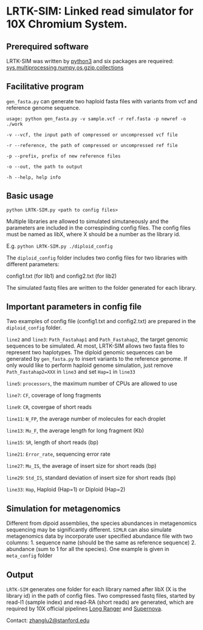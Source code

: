 # LRTK-SIM: Linked read simulator for 10X Chromium System. 
## Prerequired software

LRTK-SIM was written by [python3](https://www.python.org/downloads/source/) and six packages are requeired: [sys](https://docs.python.org/3/library/sys.html),[multiprocessing](https://docs.python.org/2/library/multiprocessing.html),[numpy](http://www.numpy.org/),[os](https://docs.python.org/2/library/os.html),[gzip](https://docs.python.org/3/library/gzip.html),[collections](https://docs.python.org/3.3/library/collections.html)



## Facilitative program

`gen_fasta.py` can generate two haploid fasta files with variants from vcf and reference genome sequence.

`usage: python gen_fasta.py -v sample.vcf -r ref.fasta -p newref -o ./work`

`-v --vcf, the input path of compressed or uncompressed vcf file`

`-r --reference, the path of compressed or uncompressed ref file`

`-p --prefix, prefix of new reference files`

`-o --out, the path to output`

`-h --help, help info`


## Basic usage

`python LRTK-SIM.py <path to config files>`

Multiple libraries are allowed to simulated simutaneously and the parameters are included in the correspinding config files. The config files must be named as libX, where X should be a number as the library id.

E.g. `python LRTK-SIM.py ./diploid_config`

The `diploid_config` folder includes two config files for two libraries with different parameters:

config1.txt (for lib1) and config2.txt (for lib2)

The simulated fastq files are written to the folder generated for each
library.

## Important parameters in config file

Two examples of config file (config1.txt and config2.txt) are prepared in the `diploid_config` folder.

`line2` and `line3`: `Path_Fastahap1` and `Path_Fastahap2`, the target genomic sequences to be simulated. At most, LRTK-SIM allows two fasta files to represent two haplotypes. The diploid genomic sequences can be generated by `gen_fasta.py` to insert variants to the reference genome. If only would like to perform haploid genome simulation, just remove `Path_Fastahap2=XXX` in `line3` and set `Hap=1` in `line33`

`line5`: `processors`, the maximum number of CPUs are allowed to use

`line7`: `CF`, coverage of long fragments

`line9`: `CR`, covergae of short reads

`line11`: `N_FP`, the average number of molecules for each droplet

`line13`: `Mu_F`, the average length for long fragment (Kb)

`line15`: `SR`, length of short reads (bp)

`line21`: `Error_rate`, sequencing error rate

`line27`: `Mu_IS`, the average of insert size for short reads (bp)

`line29`: `Std_IS`, standard deviation of insert size for short reads (bp)

`line33`: `Hap`, Haploid (Hap=1) or Diploid (Hap=2)

## Simulation for metagenomics 

Different from dipoid assemblies, the species abundances in metagenomics sequencing may be significantly different. `SIMLR` can also simulate metagenomics data by incorporate user specified abundance file with two columns: 1. sequence name (should be the same as reference sequence) 2. abundance (sum to 1 for all the species). One example is given in `meta_config` folder

## Output

`LRTK-SIM` generates one folder for each library named after libX (X is the library id) in the path of config files. Two compressed fastq files, started by read-I1 (sample index) and read-RA (short reads) are generated, which are required by 10X official pipelines [Long Ranger](https://support.10xgenomics.com/genome-exome/software/pipelines/latest/what-is-long-ranger) and [Supernova](https://support.10xgenomics.com/de-novo-assembly/software/overview/welcome).


Contact: zhanglu2@stanford.edu
